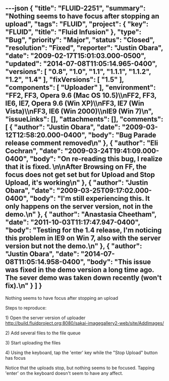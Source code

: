 ---json
{
  "title": "FLUID-2251",
  "summary": "Nothing seems to have focus after stopping an upload",
  "tags": "FLUID",
  "project": {
    "key": "FLUID",
    "title": "Fluid Infusion"
  },
  "type": "Bug",
  "priority": "Major",
  "status": "Closed",
  "resolution": "Fixed",
  "reporter": "Justin Obara",
  "date": "2009-02-17T15:01:03.000-0500",
  "updated": "2014-07-08T11:05:14.965-0400",
  "versions": [
    "0.8",
    "1.0",
    "1.1",
    "1.1.1",
    "1.1.2",
    "1.2",
    "1.4"
  ],
  "fixVersions": [
    "1.5"
  ],
  "components": [
    "Uploader"
  ],
  "environment": "FF2, FF3, Opera 9.6 (Mac OS 10.5)\\\nFF2, FF3, IE6, IE7, Opera 9.6 (Win XP)\\\nFF3, IE7 (Win Vista)\\\nFF3, IE6 (Win 2000)\\\nIE9 (Win 7)\n",
  "issueLinks": [],
  "attachments": [],
  "comments": [
    {
      "author": "Justin Obara",
      "date": "2009-03-12T12:58:20.000-0400",
      "body": "Bug Parade release comment removed\n"
    },
    {
      "author": "Eli Cochran",
      "date": "2009-03-24T19:41:09.000-0400",
      "body": "On re-reading this bug, I realize that it is fixed.&#x20;\n\nAfter Browsing on FF, the focus does not get set but for Upload and Stop Upload, it's working\n"
    },
    {
      "author": "Justin Obara",
      "date": "2009-03-25T09:17:02.000-0400",
      "body": "I'm still experiencing this. It only happens on the server version, not in the demo.\n"
    },
    {
      "author": "Anastasia Cheetham",
      "date": "2011-10-03T11:17:47.947-0400",
      "body": "Testing for the 1.4 release, I'm noticing this problem in IE9 on Win 7, also with the server version but not the demo.\n"
    },
    {
      "author": "Justin Obara",
      "date": "2014-07-08T11:05:14.958-0400",
      "body": "This issue was fixed in the demo version a long time ago. The sever demo was taken down recently (won't fix).\n"
    }
  ]
}
---
Nothing seems to have focus after stopping an upload

Steps to reproduce:

1\) Open the server version of uploader\
<http://build.fluidproject.org:8080/sakai-imagegallery2-web/site/AddImages/>

2\) Add several files to the file queue

3\) Start uploading the files

4\) Using the keyboard, tap the 'enter' key while the "Stop Upload" button has focus&#x20;

Notice that the uploads stop, but nothing seems to be focused. Tapping 'enter' on the keyboard doesn't seem to have any affect.&#x20;

        